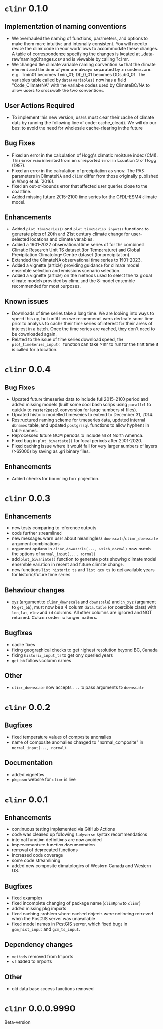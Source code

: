 # `climr` 0.1.0
## Implementation of naming conventions
* We overhauled the naming of functions, parameters, and options to make them more intuitive and internally consistent. You will need to revise the climr code in your workflows to accommodate these changes. A table of correspondence specifying the changes is located at ./data-raw/namingChanges.csv and is viewable by calling ?climr. 
* We changed the climate variable naming convention so that the climate element and the time of year are always separated by an underscore. e.g., Tmin01 becomes Tmin_01; DD_0_01 becomes DDsub0_01. The variables table called by `data(variables)` now has a field "Code_ClimateNA" with the variable codes used by ClimateBC/NA to allow users to crosswalk the two conventions. 

## User Actions Required
* To implement this new version, users must clear their cache of climate data by running the following line of code: cache_clear(). We will do our best to avoid the need for wholesale cache-clearing in the future. 

## Bug Fixes
* Fixed an error in the calculation of Hogg's climatic moisture index (CMI). This error was inherited from an unreported error in Equation 3 of Hogg (1997).  
* Fixed an error in the calculation of precipitation as snow. The PAS parameters in ClimateNA and `climr` differ from those originally published in Wang et al. (2016). 
* fixed an out-of-bounds error that affected user queries close to the coastline. 
* Added missing future 2015-2100 time series for the GFDL-ESM4 climate model.  

## Enhancements
* Added `plot_timeSeries()` and `plot_timeSeries_input()` functions to generate plots of 20th and 21st century climate change for user-selected locations and climate variables.
* Added a 1901-2022 observational time series of for the combined Climatic Research Unit TS dataset (for Temperature) and Global Precipitation Climatology Centre dataset (for precipitation). 
* Extended the ClimateNA observational time series to 1901-2023. 
* Added a vignette (article) providing guidance for climate model ensemble selection and emissions scenario selection. 
* Added a vignette (article) on the methods used to select the 13 global climate models provided by climr, and the 8-model ensemble recommended for most purposes. 

## Known issues
* Downloads of time series take a long time. We are looking into ways to speed this up, but until then we recommend users dedicate some time prior to analysis to cache their time series of interest for their areas of interest in a batch. Once the time series are cached, they don't need to be downloaded again. 
* Related to the issue of time series download speed, the `plot_timeSeries_input()` function can take >1hr to run for the first time it is called for a location. 

# `climr` 0.0.4
## Bug Fixes
* Updated future timeseries data to include full 2015-2100 period and added missing models (built some cool bash scrips using `parallel` to quickly to `raster2pgsql` conversion for large numbers of files). 
* Updated historic modelled timeseries to extend to December 31, 2014. 
* Restructured naming scheme for timeseries data, updated internal `dbnames` table, and updated `postgresql` functions to allow hyphens in table names. 
* Reprocessed future GCM periods to include all of North America. 
* Fixed bug in `plot_bivariate()` for focal periods after 2001-2020. 
* Fixed caching issue where it would fail for very larger numbers of layers (>65000) by saving as .gri binary files.

## Enhancements
* Added checks for bounding box projection.

# `climr` 0.0.3
## Enhancements
* new tests comparing to reference outputs
* code further streamlined
* new messages warn user about meaningless `downscale`/`climr_downscale` argument combinations
* argument options in `climr_downscale(..., which_normal)` now match the options of `normal_input(..., normal)`
* add `plot_bivariate()` function to generate plots showing climate model ensemble variation in recent and future climate change. 
* new functions `list_historic_ts` and `list_gcm_ts` to get available years for historic/future time series

## Behaviour changes
* `xyz` (argument to `climr_downscale` and `downscale`) and `in_xyz` (argument to `get_bb`), must now be a 4 column `data.table` (or coercible class) with `lon`, `lat`, `elev` and `id` columns. All other columns are ignored and NOT returned. Column order no longer matters.

## Bugfixes
* cache fixes
* fixing geographical checks to get highest resolution beyond BC, Canada
* fixing `historic_input_ts` to get only queried years
* `get_bb` follows column names

## Other
* `climr_downscale` now accepts `...` to pass arguments to `downscale`

# `climr` 0.0.2

## Bugfixes
* fixed temperature values of composite anomalies
* name of composite anomalies changed to "normal_composite" in `normal_input(..., normal)`.

## Documentation
* added vignettes
* `pkgdown` website for `climr` is live

# `climr` 0.0.1

## Enhancements
* continuous testing implemented via GitHub Actions
* code was cleaned up following `tidyverse` syntax recommendations
* internal function definitions are now avoided
* improvements to function documentation
* removal of deprecated functions
* increased code coverage
* some code streamlining
* added new composite climatologies of Western Canada and Western US.

## Bugfixes
* fixed examples
* fixed incomplete changing of package name (`climRpnw` to `climr`)
* added missing pkg imports
* fixed caching problem where cached objects were not being retrieved when the PostGIS server was unavailable 
* fixed model names in PostGIS server, which fixed bugs in `gcm_hist_input` and `gcm_ts_input`.

## Dependency changes
* `methods` removed  from Imports
* `sf` added to Imports

## Other
* old data base access functions removed

# `climr` 0.0.0.9990

Beta-version
